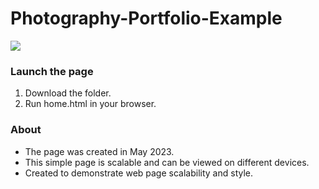 # Photography-Portfolio-Example

<img src="https://images.squarespace-cdn.com/content/v1/587b630aebbd1ab22efeeb6b/79123e72-ded4-4ac4-b0b7-3fae16e6d0d0/Website+portfolio+page+demo+collage.png"/>

### Launch the page

1) Download the folder.
2) Run home.html in your browser.

### About

- The page was created in May 2023.
- This simple page is scalable and can be viewed on different devices.
- Created to demonstrate web page scalability and style.
